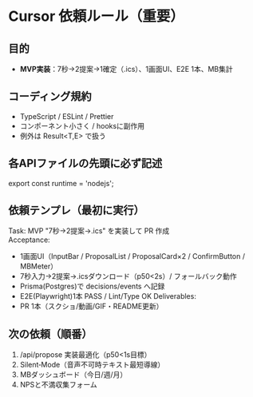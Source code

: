 # Cursor 依頼ルール（重要）

## 目的
- **MVP実装**：7秒→2提案→1確定（.ics）、1画面UI、E2E 1本、MB集計

## コーディング規約
- TypeScript / ESLint / Prettier
- コンポーネント小さく / hooksに副作用
- 例外は Result<T,E> で扱う

## 各APIファイルの先頭に必ず記述
export const runtime = 'nodejs';

## 依頼テンプレ（最初に実行）
Task: MVP "7秒→2提案→.ics" を実装して PR 作成  
Acceptance:
- 1画面UI（InputBar / ProposalList / ProposalCard×2 / ConfirmButton / MBMeter）
- 7秒入力→2提案→.icsダウンロード（p50<2s）/ フォールバック動作
- Prisma(Postgres)で decisions/events へ記録
- E2E(Playwright)1本 PASS / Lint/Type OK
Deliverables:
- PR 1本（スクショ/動画/GIF・README更新）

## 次の依頼（順番）
1) /api/propose 実装最適化（p50<1s目標）
2) Silent‑Mode（音声不可時テキスト最短導線）
3) MBダッシュボード（今日/週/月）
4) NPSと不満収集フォーム
